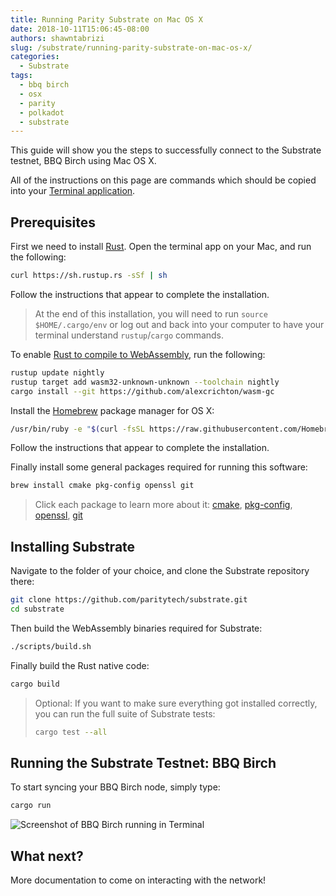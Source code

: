 ```yaml
---
title: Running Parity Substrate on Mac OS X
date: 2018-10-11T15:06:45-08:00
authors: shawntabrizi
slug: /substrate/running-parity-substrate-on-mac-os-x/
categories:
  - Substrate
tags:
  - bbq birch
  - osx
  - parity
  - polkadot
  - substrate
---
```


This guide will show you the steps to successfully connect to the Substrate testnet, BBQ Birch using Mac OS X.

All of the instructions on this page are commands which should be copied into your [Terminal application](https://support.apple.com/guide/terminal/welcome/mac).

## Prerequisites

First we need to install [Rust](https://www.rust-lang.org/). Open the terminal app on your Mac, and run the following:

```bash
curl https://sh.rustup.rs -sSf | sh
```

Follow the instructions that appear to complete the installation.

> At the end of this installation, you will need to run `source $HOME/.cargo/env` or log out and back into your computer to have your terminal understand `rustup`/`cargo` commands.

To enable [Rust to compile to WebAssembly](https://www.hellorust.com/news/native-wasm-target.html), run the following:

```bash
rustup update nightly
rustup target add wasm32-unknown-unknown --toolchain nightly
cargo install --git https://github.com/alexcrichton/wasm-gc
```

Install the [Homebrew](https://brew.sh/) package manager for OS X:

```bash
/usr/bin/ruby -e "$(curl -fsSL https://raw.githubusercontent.com/Homebrew/install/master/install)"
```

Follow the instructions that appear to complete the installation.

Finally install some general packages required for running this software:

```bash
brew install cmake pkg-config openssl git
```

> Click each package to learn more about it: [cmake](https://cmake.org/), [pkg-config](https://www.freedesktop.org/wiki/Software/pkg-config/), [openssl](https://www.openssl.org/), [git](https://git-scm.com/)

## Installing Substrate

Navigate to the folder of your choice, and clone the Substrate repository there:

```bash
git clone https://github.com/paritytech/substrate.git
cd substrate
```

Then build the WebAssembly binaries required for Substrate:

```bash
./scripts/build.sh
```

Finally build the Rust native code:

```bash
cargo build
```

> Optional: If you want to make sure everything got installed correctly, you can run the full suite of Substrate tests:
>
> ```bash
> cargo test --all
> ```

## Running the Substrate Testnet: BBQ Birch

To start syncing your BBQ Birch node, simply type:

```bash
cargo run
```

![Screenshot of BBQ Birch running in Terminal](https://i.imgur.com/jxqqr9Q.png)

## What next?

More documentation to come on interacting with the network!
